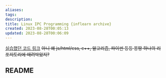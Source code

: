 ```yaml
---
aliases: 
tags: 
description:
title: Linux IPC Programming {inflearn archive}
created: 2023-08-28T00:05:13
updated: 2023-08-28T00:06:09
---
```

[실습했던 코드 링크](https://github.com/ChoiWheatley/choi-workspace/tree/master/linux_ipc) ~~아니 왜 js/html/css, c++, 알고리즘, 파이썬 등등 몽땅 하나의 리포지토리에 때려박았지?~~

## README

